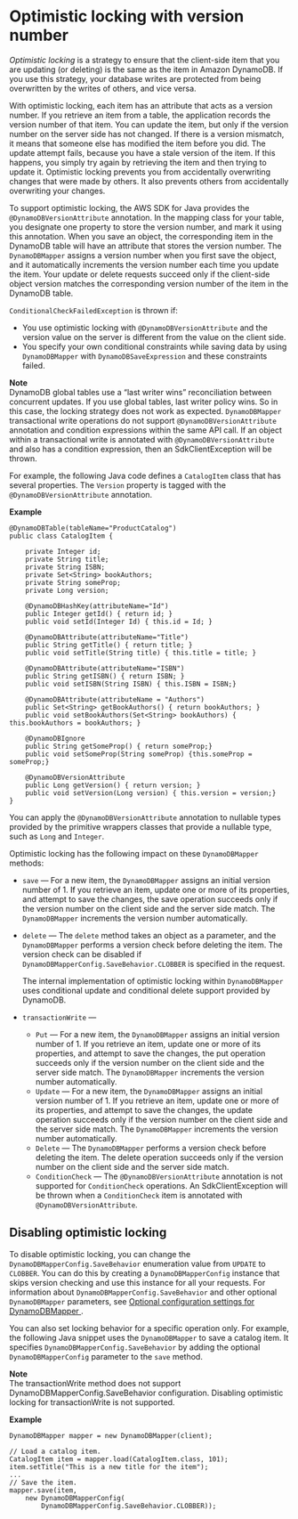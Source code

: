 # Optimistic locking with version number<a name="DynamoDBMapper.OptimisticLocking"></a>

*Optimistic locking* is a strategy to ensure that the client\-side item that you are updating \(or deleting\) is the same as the item in Amazon DynamoDB\. If you use this strategy, your database writes are protected from being overwritten by the writes of others, and vice versa\.

With optimistic locking, each item has an attribute that acts as a version number\. If you retrieve an item from a table, the application records the version number of that item\. You can update the item, but only if the version number on the server side has not changed\. If there is a version mismatch, it means that someone else has modified the item before you did\. The update attempt fails, because you have a stale version of the item\. If this happens, you simply try again by retrieving the item and then trying to update it\. Optimistic locking prevents you from accidentally overwriting changes that were made by others\. It also prevents others from accidentally overwriting your changes\.

To support optimistic locking, the AWS SDK for Java provides the `@DynamoDBVersionAttribute` annotation\. In the mapping class for your table, you designate one property to store the version number, and mark it using this annotation\. When you save an object, the corresponding item in the DynamoDB table will have an attribute that stores the version number\. The `DynamoDBMapper` assigns a version number when you first save the object, and it automatically increments the version number each time you update the item\. Your update or delete requests succeed only if the client\-side object version matches the corresponding version number of the item in the DynamoDB table\.

 `ConditionalCheckFailedException` is thrown if: 
+  You use optimistic locking with `@DynamoDBVersionAttribute` and the version value on the server is different from the value on the client side\. 
+  You specify your own conditional constraints while saving data by using `DynamoDBMapper` with `DynamoDBSaveExpression` and these constraints failed\. 

**Note**  
DynamoDB global tables use a “last writer wins” reconciliation between concurrent updates\. If you use global tables, last writer policy wins\. So in this case, the locking strategy does not work as expected\.
`DynamoDBMapper` transactional write operations do not support `@DynamoDBVersionAttribute` annotation and condition expressions within the same API call\. If an object within a transactional write is annotated with `@DynamoDBVersionAttribute` and also has a condition expression, then an SdkClientException will be thrown\.

For example, the following Java code defines a `CatalogItem` class that has several properties\. The `Version` property is tagged with the `@DynamoDBVersionAttribute` annotation\.

**Example**  

```
@DynamoDBTable(tableName="ProductCatalog")
public class CatalogItem {

    private Integer id;
    private String title;
    private String ISBN;
    private Set<String> bookAuthors;
    private String someProp;
    private Long version;

    @DynamoDBHashKey(attributeName="Id")
    public Integer getId() { return id; }
    public void setId(Integer Id) { this.id = Id; }

    @DynamoDBAttribute(attributeName="Title")
    public String getTitle() { return title; }
    public void setTitle(String title) { this.title = title; }

    @DynamoDBAttribute(attributeName="ISBN")
    public String getISBN() { return ISBN; }
    public void setISBN(String ISBN) { this.ISBN = ISBN;}

    @DynamoDBAttribute(attributeName = "Authors")
    public Set<String> getBookAuthors() { return bookAuthors; }
    public void setBookAuthors(Set<String> bookAuthors) { this.bookAuthors = bookAuthors; }

    @DynamoDBIgnore
    public String getSomeProp() { return someProp;}
    public void setSomeProp(String someProp) {this.someProp = someProp;}

    @DynamoDBVersionAttribute
    public Long getVersion() { return version; }
    public void setVersion(Long version) { this.version = version;}
}
```

You can apply the `@DynamoDBVersionAttribute` annotation to nullable types provided by the primitive wrappers classes that provide a nullable type, such as `Long` and `Integer`\. 

Optimistic locking has the following impact on these `DynamoDBMapper` methods:
+ `save` — For a new item, the `DynamoDBMapper` assigns an initial version number of 1\. If you retrieve an item, update one or more of its properties, and attempt to save the changes, the save operation succeeds only if the version number on the client side and the server side match\. The `DynamoDBMapper` increments the version number automatically\.
+ `delete` — The `delete` method takes an object as a parameter, and the `DynamoDBMapper` performs a version check before deleting the item\. The version check can be disabled if `DynamoDBMapperConfig.SaveBehavior.CLOBBER` is specified in the request\.

  The internal implementation of optimistic locking within `DynamoDBMapper` uses conditional update and conditional delete support provided by DynamoDB\. 
+ `transactionWrite` —
  + `Put` — For a new item, the `DynamoDBMapper` assigns an initial version number of 1\. If you retrieve an item, update one or more of its properties, and attempt to save the changes, the put operation succeeds only if the version number on the client side and the server side match\. The `DynamoDBMapper` increments the version number automatically\.
  + `Update` — For a new item, the `DynamoDBMapper` assigns an initial version number of 1\. If you retrieve an item, update one or more of its properties, and attempt to save the changes, the update operation succeeds only if the version number on the client side and the server side match\. The `DynamoDBMapper` increments the version number automatically\.
  + `Delete` — The `DynamoDBMapper` performs a version check before deleting the item\. The delete operation succeeds only if the version number on the client side and the server side match\.
  + `ConditionCheck` — The `@DynamoDBVersionAttribute` annotation is not supported for `ConditionCheck` operations\. An SdkClientException will be thrown when a `ConditionCheck` item is annotated with `@DynamoDBVersionAttribute`\. 

## Disabling optimistic locking<a name="DynamoDBMapper.OptimisticLocking.Disabling"></a>

To disable optimistic locking, you can change the `DynamoDBMapperConfig.SaveBehavior` enumeration value from `UPDATE` to `CLOBBER`\. You can do this by creating a `DynamoDBMapperConfig` instance that skips version checking and use this instance for all your requests\. For information about `DynamoDBMapperConfig.SaveBehavior` and other optional `DynamoDBMapper` parameters, see [Optional configuration settings for DynamoDBMapper ](DynamoDBMapper.OptionalConfig.md)\. 

You can also set locking behavior for a specific operation only\. For example, the following Java snippet uses the `DynamoDBMapper` to save a catalog item\. It specifies `DynamoDBMapperConfig.SaveBehavior` by adding the optional `DynamoDBMapperConfig` parameter to the `save` method\. 

**Note**  
The transactionWrite method does not support DynamoDBMapperConfig\.SaveBehavior configuration\. Disabling optimistic locking for transactionWrite is not supported\.

**Example**  

```
DynamoDBMapper mapper = new DynamoDBMapper(client);

// Load a catalog item.
CatalogItem item = mapper.load(CatalogItem.class, 101);
item.setTitle("This is a new title for the item");
...
// Save the item.
mapper.save(item,
    new DynamoDBMapperConfig(
        DynamoDBMapperConfig.SaveBehavior.CLOBBER));
```